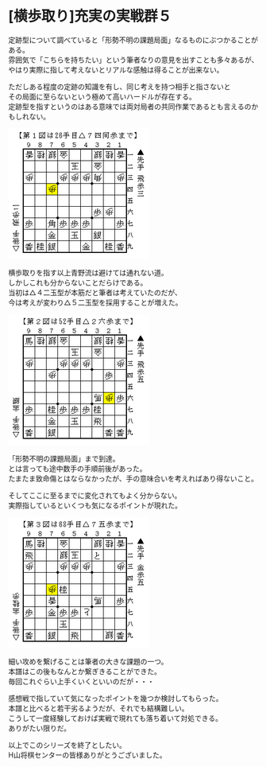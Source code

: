 # [横歩取り]充実の実戦群５  

定跡型について調べていると「形勢不明の課題局面」なるものにぶつかることがある。  
雰囲気で「こちらを持ちたい」という筆者なりの意見を出すことも多々あるが、  
やはり実際に指して考えないとリアルな感触は得ることが出来ない。  

ただしある程度の定跡の知識を有し、同じ考えを持つ相手と指さないと  
その局面に至らないという極めて高いハードルが存在する。  
定跡型を指すというのはある意味では両対局者の共同作業であるとも言えるのかもしれない。  

![](images/20131019235536.png)  

横歩取りを指す以上青野流は避けては通れない道。  
しかしこれも分からないことだらけである。  
当初は△４二玉型が本筋だと筆者は考えていたのだが、  
今は考えが変わり△５二玉型を採用することが増えた。  

![](images/20131019235537.png)  

「形勢不明の課題局面」まで到達。  
とは言っても途中数手の手順前後があった。  
たまたま致命傷とはならなかったが、手の意味合いを考えればあり得ないこと。  

そしてここに至るまでに変化されてもよく分からない。  
実際指しているといくつも気になるポイントが現れた。  

![](images/20131019235535.png)  

細い攻めを繋げることは筆者の大きな課題の一つ。  
本譜はこの後もなんとか繋ぎきることができた。  
毎回これぐらい上手くいくといいのだが・・・  


感想戦で指していて気になったポイントを幾つか検討してもらった。  
本譜と比べると若干劣るようだが、それでも結構難しい。  
こうして一度経験しておけば実戦で現れても落ち着いて対処できる。  
ありがたい限りだ。  


以上でこのシリーズを終了としたい。  
H山将棋センターの皆様ありがとうございました。  
